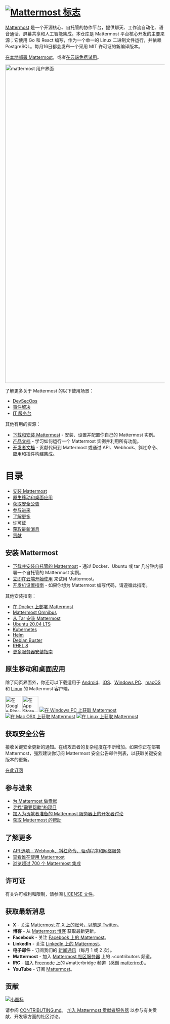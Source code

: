 # [![Mattermost 标志](https://user-images.githubusercontent.com/7205829/137170381-fe86eef0-bccc-4fdd-8e92-b258884ebdd7.png)](https://mattermost.com)

[Mattermost](https://mattermost.com) 是一个开源核心、自托管的协作平台，提供聊天、工作流自动化、语音通话、屏幕共享和人工智能集成。本仓库是 Mattermost 平台核心开发的主要来源；它使用 Go 和 React 编写，作为一个单一的 Linux 二进制文件运行，并依赖 PostgreSQL。每月16日都会发布一个采用 MIT 许可证的新编译版本。

[在本地部署 Mattermost](https://mattermost.com/deploy/?utm_source=github-mattermost-server-readme)，或者[在云端免费试用](https://mattermost.com/sign-up/?utm_source=github-mattermost-server-readme)。

<img width="1006" alt="mattermost 用户界面" src="https://user-images.githubusercontent.com/7205829/136107976-7a894c9e-290a-490d-8501-e5fdbfc3785a.png">

了解更多关于 Mattermost 的以下使用场景：

- [DevSecOps](https://mattermost.com/solutions/use-cases/devops/?utm_source=github-mattermost-server-readme)
- [事件解决](https://mattermost.com/solutions/use-cases/incident-resolution/?utm_source=github-mattermost-server-readme)
- [IT 服务台](https://mattermost.com/solutions/use-cases/it-service-desk/?utm_source=github-mattermost-server-readme)

其他有用的资源：

- [下载和安装 Mattermost](https://docs.mattermost.com/guides/deployment.html) - 安装、设置并配置你自己的 Mattermost 实例。
- [产品文档](https://docs.mattermost.com/) - 学习如何运行一个 Mattermost 实例并利用所有功能。
- [开发者文档](https://developers.mattermost.com/) - 贡献代码到 Mattermost 或通过 API、Webhook、斜杠命令、应用和插件构建集成。

目录
=================

- [安装 Mattermost](#安装-mattermost)
- [原生移动和桌面应用](#原生移动和桌面应用)
- [获取安全公告](#获取安全公告)
- [参与进来](#参与进来)
- [了解更多](#了解更多)
- [许可证](#许可证)
- [获取最新消息](#获取最新消息)
- [贡献](#贡献)

## 安装 Mattermost

- [下载并安装自托管的 Mattermost](https://docs.mattermost.com/guides/deployment.html) - 通过 Docker、Ubuntu 或 tar 几分钟内部署一个自托管的 Mattermost 实例。
- [立即在云端开始使用](https://mattermost.com/sign-up/?utm_source=github-mattermost-server-readme) 来试用 Mattermost。
- [开发机设置指南](https://developers.mattermost.com/contribute/server/developer-setup) - 如果你想为 Mattermost 编写代码，请遵循此指南。

其他安装指南：

- [在 Docker 上部署 Mattermost](https://docs.mattermost.com/install/install-docker.html)
- [Mattermost Omnibus](https://docs.mattermost.com/install/installing-mattermost-omnibus.html)
- [从 Tar 安装 Mattermost](https://docs.mattermost.com/install/install-tar.html)
- [Ubuntu 20.04 LTS](https://docs.mattermost.com/install/installing-ubuntu-2004-LTS.html)
- [Kubernetes](https://docs.mattermost.com/install/install-kubernetes.html)
- [Helm](https://docs.mattermost.com/install/install-kubernetes.html#installing-the-operators-via-helm)
- [Debian Buster](https://docs.mattermost.com/install/install-debian.html)
- [RHEL 8](https://docs.mattermost.com/install/install-rhel-8.html)
- [更多服务器安装指南](https://docs.mattermost.com/guides/deployment.html)

## 原生移动和桌面应用

除了网页界面外，你还可以下载适用于 [Android](https://mattermost.com/pl/android-app/)、[iOS](https://mattermost.com/pl/ios-app/)、[Windows PC](https://docs.mattermost.com/install/desktop-app-install.html#windows-10-windows-8-1)、[macOS](https://docs.mattermost.com/install/desktop-app-install.html#macos-10-9) 和 [Linux](https://docs.mattermost.com/install/desktop-app-install.html#linux) 的 Mattermost 客户端。

[<img src="https://user-images.githubusercontent.com/30978331/272826427-6200c98f-7319-42c3-86d4-0b33ae99e01a.png" alt="在 Google Play 上获取 Mattermost" height="50px"/>](https://mattermost.com/pl/android-app/)  [<img src="https://developer.apple.com/assets/elements/badges/download-on-the-app-store.svg" alt="在 App Store 上获取 Mattermost" height="50px"/>](https://itunes.apple.com/us/app/mattermost/id1257222717?mt=8)  [![在 Windows PC 上获取 Mattermost](https://user-images.githubusercontent.com/33878967/33095357-39cab8d2-ceb8-11e7-89a6-67dccc571ca3.png)](https://docs.mattermost.com/install/desktop.html#windows-10-windows-8-1-windows-7)  [![在 Mac OSX 上获取 Mattermost](https://user-images.githubusercontent.com/33878967/33095355-39a36f2a-ceb8-11e7-9b33-73d4f6d5d6c1.png)](https://docs.mattermost.com/install/desktop.html#macos-10-9)  [![在 Linux 上获取 Mattermost](https://user-images.githubusercontent.com/33878967/33095354-3990e256-ceb8-11e7-965d-b00a16e578de.png)](https://docs.mattermost.com/install/desktop.html#linux)

## 获取安全公告

接收关键安全更新的通知。在线攻击者的复杂程度在不断增加。如果你正在部署 Mattermost，强烈建议你订阅 Mattermost 安全公告邮件列表，以获取关键安全版本的更新。

[在此订阅](https://mattermost.com/security-updates/#sign-up)

## 参与进来

- [为 Mattermost 做贡献](https://handbook.mattermost.com/contributors/contributors/ways-to-contribute)
- [寻找“需要帮助”的项目](https://github.com/mattermost/mattermost-server/issues?page=1&q=is%3Aissue+is%3Aopen+%22Help+Wanted%22&utf8=%E2%9C%93)
- [加入为贡献者准备的 Mattermost 服务器上的开发者讨论](https://community.mattermost.com/signup_user_complete/?id=f1924a8db44ff3bb41c96424cdc20676)
- [获取 Mattermost 的帮助](https://docs.mattermost.com/guides/get-help.html)

## 了解更多

- [API 选项 - Webhook、斜杠命令、驱动程序和网络服务](https://api.mattermost.com/)
- [查看谁在使用 Mattermost](https://mattermost.com/customers/)
- [浏览超过 700 个 Mattermost 集成](https://mattermost.com/marketplace/)

## 许可证

有关许可权利和限制，请参阅 [LICENSE 文件](LICENSE.txt)。

## 获取最新消息

- **X** - 关注 [Mattermost 在 X 上的账号，以前是 Twitter](https://twitter.com/mattermost)。
- **博客** - 从 [Mattermost 博客](https://mattermost.com/blog/) 获取最新更新。
- **Facebook** - 关注 [Facebook 上的 Mattermost](https://www.facebook.com/MattermostHQ)。
- **LinkedIn** - 关注 [LinkedIn 上的 Mattermost](https://www.linkedin.com/company/mattermost/)。
- **电子邮件** - 订阅我们的 [新闻通讯](https://mattermost.us11.list-manage.com/subscribe?u=6cdba22349ae374e188e7ab8e&id=2add1c8034)（每月 1 或 2 次）。
- **Mattermost** - 加入 [Mattermost 社区服务器](https://community.mattermost.com) 上的 ~contributors 频道。
- **IRC** - 加入 [Freenode](https://freenode.net/) 上的 #matterbridge 频道（感谢 [matterircd](https://github.com/42wim/matterircd)）。
- **YouTube** - 订阅 [Mattermost](https://www.youtube.com/@MattermostHQ)。

## 贡献

[![小图标](https://img.shields.io/badge/Contribute%20with-Gitpod-908a85?logo=gitpod)](https://gitpod.io/#https://github.com/mattermost/mattermost)

请参阅 [CONTRIBUTING.md](./CONTRIBUTING.md)。
[加入 Mattermost 贡献者服务器](https://community.mattermost.com/signup_user_complete/?id=codoy5s743rq5mk18i7u5ksz7e) 以参与有关贡献、开发等方面的社区讨论。